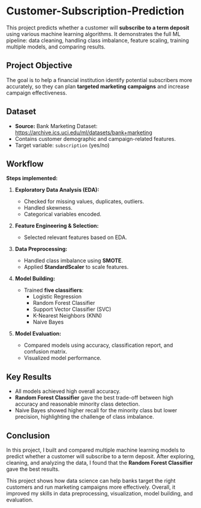 # Customer-Subscription-Prediction

This project predicts whether a customer will **subscribe to a term deposit** using various machine learning algorithms. It demonstrates the full ML pipeline: data cleaning, handling class imbalance, feature scaling, training multiple models, and comparing results.

##  Project Objective

The goal is to help a financial institution identify potential subscribers more accurately, so they can plan **targeted marketing campaigns** and increase campaign effectiveness.

##  Dataset

- **Source:** Bank Marketing Dataset: https://archive.ics.uci.edu/ml/datasets/bank+marketing
- Contains customer demographic and campaign-related features.
- Target variable: `subscription` (yes/no)

##  Workflow

**Steps implemented:**

1. **Exploratory Data Analysis (EDA):**
   - Checked for missing values, duplicates, outliers.
   - Handled skewness.
   - Categorical variables encoded.

2. **Feature Engineering & Selection:**
   - Selected relevant features based on EDA.

3. **Data Preprocessing:**
   - Handled class imbalance using **SMOTE**.
   - Applied **StandardScaler** to scale features.

4. **Model Building:**
   - Trained **five classifiers**:
     - Logistic Regression
     - Random Forest Classifier
     - Support Vector Classifier (SVC)
     - K-Nearest Neighbors (KNN)
     - Naive Bayes

5. **Model Evaluation:**
   - Compared models using accuracy, classification report, and confusion matrix.
   - Visualized model performance.

## Key Results

- All models achieved high overall accuracy.
- **Random Forest Classifier** gave the best trade-off between high accuracy and reasonable minority class detection.
- Naive Bayes showed higher recall for the minority class but lower precision, highlighting the challenge of class imbalance.

## Conclusion

In this project, I built and compared multiple machine learning models to predict whether a customer will subscribe to a term deposit. After exploring, cleaning, and analyzing the data, I found that the **Random Forest Classifier** gave the best results.

This project shows how data science can help banks target the right customers and run marketing campaigns more effectively. Overall, it improved my skills in data preprocessing, visualization, model building, and evaluation.
